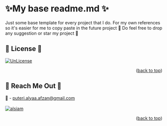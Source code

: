 # ✨My base readme.md ✨
Just some base template for every project that I do. For my own references so it's easier for me to copy paste in the future project
🤪 Do feel free to drop any suggestion or star my project 💜

## 📄 License 📄

[![UnLicense](https://img.shields.io/github/license/ririlya94/RiriReadMe?style=for-the-badge)](https://github.com/ririlya94/RiriReadMe/blob/main/LICENSE)

<p align="right">(<a href="#readme-top">back to top</a>)</p>

## 📡 Reach Me Out 📡

📩 - puteri.alyaa.afzan@gmail.com <br><br>
<a href="https://www.linkedin.com/in/puteri-alyaa/" target="_blank">
<img src="https://img.shields.io/badge/LinkedIn-0077B5?style=for-the-badge&logo=linkedin&logoColor=white" alt="alsiam"/>
</a>

<p align="right">(<a href="#readme-top">back to top</a>)</p>
